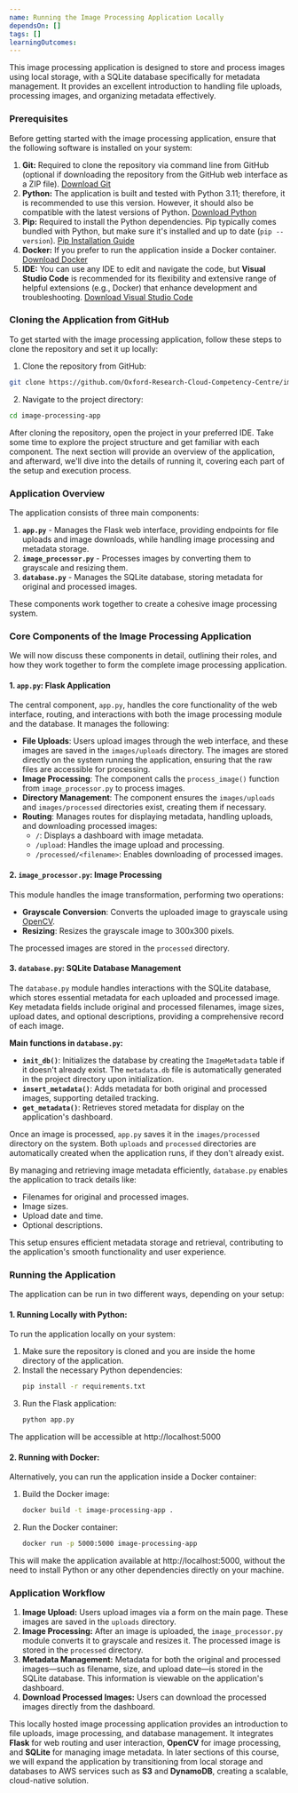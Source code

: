 ```yaml
---
name: Running the Image Processing Application Locally
dependsOn: []
tags: []
learningOutcomes:
---
```


This image processing application is designed to store and process images using local storage, with a SQLite database specifically for metadata management. It provides an excellent introduction to handling file uploads, processing images, and organizing metadata effectively.

### Prerequisites

Before getting started with the image processing application, ensure that the following software is installed on your system:

1. **Git:** Required to clone the repository via command line from GitHub (optional if downloading the repository from the GitHub web interface as a ZIP file). [Download Git](https://git-scm.com/downloads)
2. **Python:** The application is built and tested with Python 3.11; therefore, it is recommended to use this version. However, it should also be compatible with the latest versions of Python. [Download Python](https://www.python.org/downloads/)
3. **Pip:** Required to install the Python dependencies. Pip typically comes bundled with Python, but make sure it's installed and up to date (`pip --version`). [Pip Installation Guide](https://pip.pypa.io/en/stable/installation/)
4. **Docker:** If you prefer to run the application inside a Docker container. [Download Docker](https://www.docker.com/products/docker-desktop/)
5. **IDE:** You can use any IDE to edit and navigate the code, but **Visual Studio Code** is recommended for its flexibility and extensive range of helpful extensions (e.g., Docker) that enhance development and troubleshooting. [Download Visual Studio Code](https://code.visualstudio.com/)


### Cloning the Application from GitHub

To get started with the image processing application, follow these steps to clone the repository and set it up locally:

1. Clone the repository from GitHub:
```bash
git clone https://github.com/Oxford-Research-Cloud-Competency-Centre/image-processing-app.git
```

2. Navigate to the project directory:
```bash
cd image-processing-app
```

After cloning the repository, open the project in your preferred IDE. Take some time to explore the project structure and get familiar with each component. The next section will provide an overview of the application, and afterward, we'll dive into the details of running it, covering each part of the setup and execution process.


### Application Overview

The application consists of three main components:

1. **`app.py`** - Manages the Flask web interface, providing endpoints for file uploads and image downloads, while handling image processing and metadata storage.
2. **`image_processor.py`** - Processes images by converting them to grayscale and resizing them.
3. **`database.py`** - Manages the SQLite database, storing metadata for original and processed images.

These components work together to create a cohesive image processing system.


### Core Components of the Image Processing Application

We will now discuss these components in detail, outlining their roles, and how they work together to form the complete image processing application.

#### 1. **`app.py`: Flask Application**

The central component, `app.py`, handles the core functionality of the web interface, routing, and interactions with both the image processing module and the database. It manages the following:

- **File Uploads**: Users upload images through the web interface, and these images are saved in the `images/uploads` directory. The images are stored directly on the system running the application, ensuring that the raw files are accessible for processing.
- **Image Processing**: The component calls the `process_image()` function from `image_processor.py` to process images.
- **Directory Management**: The component ensures the `images/uploads` and `images/processed` directories exist, creating them if necessary.
- **Routing**: Manages routes for displaying metadata, handling uploads, and downloading processed images:
  - `/`: Displays a dashboard with image metadata.
  - `/upload`: Handles the image upload and processing.
  - `/processed/<filename>`: Enables downloading of processed images.

#### 2. **`image_processor.py`: Image Processing**

This module handles the image transformation, performing two operations:

- **Grayscale Conversion**: Converts the uploaded image to grayscale using [OpenCV](https://opencv.org/).
- **Resizing**: Resizes the grayscale image to 300x300 pixels.

The processed images are stored in the `processed` directory.

#### 3. `database.py`: SQLite Database Management

The `database.py` module handles interactions with the SQLite database, which stores essential metadata for each uploaded and processed image. Key metadata fields include original and processed filenames, image sizes, upload dates, and optional descriptions, providing a comprehensive record of each image.

**Main functions in `database.py`:**

- **`init_db()`**: Initializes the database by creating the `ImageMetadata` table if it doesn't already exist. The `metadata.db` file is automatically generated in the project directory upon initialization.
- **`insert_metadata()`**: Adds metadata for both original and processed images, supporting detailed tracking.
- **`get_metadata()`**: Retrieves stored metadata for display on the application's dashboard.

Once an image is processed, `app.py` saves it in the `images/processed` directory on the system. Both `uploads` and `processed` directories are automatically created when the application runs, if they don't already exist.

By managing and retrieving image metadata efficiently, `database.py` enables the application to track details like:

- Filenames for original and processed images.
- Image sizes.
- Upload date and time.
- Optional descriptions.

This setup ensures efficient metadata storage and retrieval, contributing to the application's smooth functionality and user experience.


### Running the Application

The application can be run in two different ways, depending on your setup:

#### 1. **Running Locally with Python:**

To run the application locally on your system:

1. Make sure the repository is cloned and you are inside the home directory of the application.
2. Install the necessary Python dependencies:
   ```bash
   pip install -r requirements.txt
   ```
3. Run the Flask application:
   ```bash
   python app.py
   ```

The application will be accessible at http://localhost:5000

#### 2. **Running with Docker:**

Alternatively, you can run the application inside a Docker container:

1. Build the Docker image:
   ```bash
   docker build -t image-processing-app .
   ```
2. Run the Docker container:
   ```bash
   docker run -p 5000:5000 image-processing-app
   ```
This will make the application available at http://localhost:5000, without the need to install Python or any other dependencies directly on your machine.


### Application Workflow

1. **Image Upload:** Users upload images via a form on the main page. These images are saved in the `uploads` directory.
2. **Image Processing:** After an image is uploaded, the `image_processor.py` module converts it to grayscale and resizes it. The processed image is stored in the `processed` directory.
3. **Metadata Management:** Metadata for both the original and processed images—such as filename, size, and upload date—is stored in the SQLite database. This information is viewable on the application's dashboard.
4. **Download Processed Images:** Users can download the processed images directly from the dashboard.


This locally hosted image processing application provides an introduction to file uploads, image processing, and database management. It integrates **Flask** for web routing and user interaction, **OpenCV** for image processing, and **SQLite** for managing image metadata. In later sections of this course, we will expand the application by transitioning from local storage and databases to AWS services such as **S3** and **DynamoDB**, creating a scalable, cloud-native solution.
